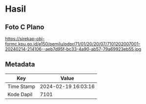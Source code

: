 # Hasil

## Foto C Plano

https://sirekap-obj-formc.kpu.go.id/e150/pemilu/pdpr/71/01/20/20/07/7101202007001-20240214-214106--aeb7d95f-bc33-4a90-ab57-79a69923eb55.jpg


## Metadata

| Key        | Value               |
| ---------- | ------------------- |
| Time Stamp | 2024-02-19 16:03:16 |
| Kode Dapil | 7101                |



